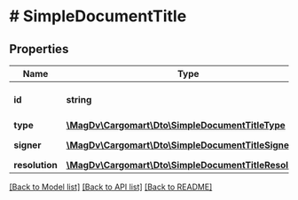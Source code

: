 # # SimpleDocumentTitle

## Properties

Name | Type | Description | Notes
------------ | ------------- | ------------- | -------------
**id** | **string** | Идентификатор титула документа |
**type** | [**\MagDv\Cargomart\Dto\SimpleDocumentTitleType**](SimpleDocumentTitleType.md) |  | [optional]
**signer** | [**\MagDv\Cargomart\Dto\SimpleDocumentTitleSigner[]**](SimpleDocumentTitleSigner.md) | Подписант титула |
**resolution** | [**\MagDv\Cargomart\Dto\SimpleDocumentTitleResolution**](SimpleDocumentTitleResolution.md) |  | [optional]

[[Back to Model list]](../../README.md#models) [[Back to API list]](../../README.md#endpoints) [[Back to README]](../../README.md)
